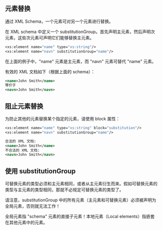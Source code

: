## 元素替换

通过 XML Schema，一个元素可对另一个元素进行替换。

在 XML schema 中定义一个 substitutionGroup。首先声明主元素，然后声明次元素，这些次元素可声明它们能够替换主元素。

```scheme
<xs:element name="name" type="xs:string"/>
<xs:element name="navn" substitutionGroup="name"/>
```

在上面的例子中，"name" 元素是主元素，而 "navn" 元素可替代 "name" 元素。

有效的 XML 文档如下（根据上面的 schema）：

```xml
<name>John Smith</name>
等价于
<navn>John Smith</navn>
```

## 阻止元素替换

为防止其他的元素替换某个指定的元素，请使用 block 属性：

```scheme
<xs:element name="name" type="xs:string" block="substitution"/>
<xs:element name="navn" substitutionGroup="name"/>
```

```xml
合法的 XML 文档:
<name>John Smith</name>
不合法的 XML 文档:
<navn>John Smith</navn>
```

## 使用 substitutionGroup

可替换元素的类型必须和主元素相同，或者从主元素衍生而来。假如可替换元素的类型与主元素的类型相同，那就不必规定可替换元素的类型了。

请注意，substitutionGroup 中的所有元素（主元素和可替换元素）必须被声明为全局元素，否则就无法工作！

全局元素指 "schema" 元素的直接子元素！本地元素（Local elements）指嵌套在其他元素中的元素。